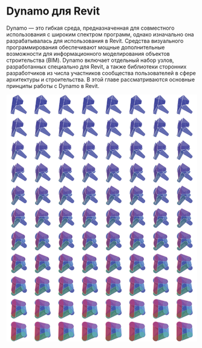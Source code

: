 # Dynamo для Revit

Dynamo — это гибкая среда, предназначенная для совместного использования с широким спектром программ, однако изначально она разрабатывалась для использования в Revit. Средства визуального программирования обеспечивают мощные дополнительные возможности для информационного моделирования объектов строительства (BIM). Dynamo включает отдельный набор узлов, разработанных специально для Revit, а также библиотеки сторонних разработчиков из числа участников сообщества пользователей в сфере архитектуры и строительства. В этой главе рассматриваются основные принципы работы с Dynamo в Revit.

![](./images/DynamoforRevit-01.jpg)
